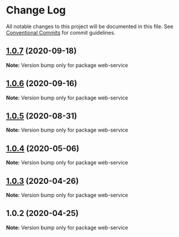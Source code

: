 # Change Log

All notable changes to this project will be documented in this file.
See [Conventional Commits](https://conventionalcommits.org) for commit guidelines.

## [1.0.7](https://gitlab.gz.cvte.cn/student/common-components/frontend-components/easiclass-common/webservice/compare/v1.0.6...v1.0.7) (2020-09-18)

**Note:** Version bump only for package web-service





## [1.0.6](https://gitlab.gz.cvte.cn/student/common-components/frontend-components/easiclass-common/webservice/compare/v1.0.5...v1.0.6) (2020-09-16)

**Note:** Version bump only for package web-service





## [1.0.5](https://gitlab.gz.cvte.cn/student/common-components/frontend-components/easiclass-common/webservice/compare/v1.0.4...v1.0.5) (2020-08-31)

**Note:** Version bump only for package web-service





## [1.0.4](https://gitlab.gz.cvte.cn/student/common-components/frontend-components/easiclass-common/webservice/compare/v1.0.3...v1.0.4) (2020-05-06)

**Note:** Version bump only for package web-service





## [1.0.3](https://gitlab.gz.cvte.cn/student/common-components/frontend-components/easiclass-common/webservice/compare/v1.0.2...v1.0.3) (2020-04-26)

**Note:** Version bump only for package web-service





## 1.0.2 (2020-04-25)

**Note:** Version bump only for package web-service
